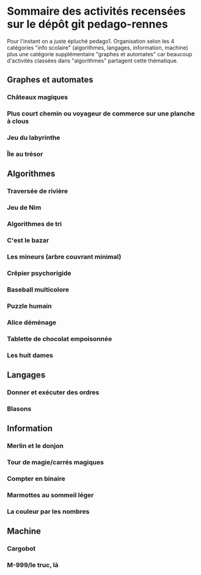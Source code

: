 # Sommaire des activités recensées sur le dépôt git pedago-rennes
Pour l'instant on a juste épluché pedago1.
Organisation selon les 4 catégories "info scolaire" (algorithmes, langages, information, machine) plus une catégorie supplémentaire "graphes et automates" car beaucoup d'activités classées dans "algorithmes" partagent cette thématique.

## Graphes et automates
### Châteaux magiques

### Plus court chemin ou voyageur de commerce sur une planche à clous

### Jeu du labyrinthe

### Île au trésor


## Algorithmes
### Traversée de rivière

### Jeu de Nim

### Algorithmes de tri

### C'est le bazar

### Les mineurs (arbre couvrant minimal)

### Crêpier psychorigide

### Baseball multicolore

### Puzzle humain

### Alice déménage

### Tablette de chocolat empoisonnée

### Les huit dames


## Langages
### Donner et exécuter des ordres

### Blasons


## Information
### Merlin et le donjon

### Tour de magie/carrés magiques

### Compter en binaire

### Marmottes au sommeil léger

### La couleur par les nombres


## Machine
### Cargobot
### M-999/le truc, là

